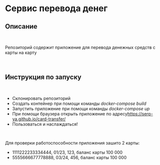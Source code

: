 <h1>Сервис перевода денег</h1>
<h2>Описание</h2>
<br>
<p>Репозиторий содержит приложение для перевода денежных средств с карты на карту</p>
<br>
<h2>Инструкция по запуску</h2>
<br>
<ul>
  <li>Склонировать репозиторий</li>
  <li>Создать контейнер при помощи команды <i>docker-compose build</i></li>
  <li>Запустить приложение при помощи команды <i>docker-compose up</i></li>
  <li>При помощи браузера открыть приложение по адресу<a href="https://serp-ya.github.io/card-transfer/">https://serp-ya.github.io/card-transfer/</a></li>
  <li>Пользоваться и наслаждаться!</li>
</ul>
<br>
<p>Для проверки работоспособности приложения зашито 2 карты:</p>
<ul>
  <li>1111222233334444, 01/23, 123, баланс карты 100 000</li>
  <li>5555666677778888, 03/24, 456, баланс карты 100 000</li>
</ul>
